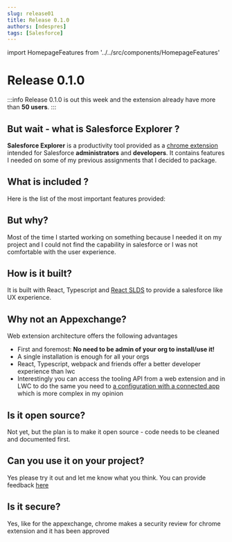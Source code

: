 ```yaml
---
slug: release01
title: Release 0.1.0
authors: [ndespres]
tags: [Salesforce]
---
```

import HomepageFeatures from '../../src/components/HomepageFeatures'

# Release 0.1.0

:::info
Release 0.1.0 is out this week and the extension already have more than **50 users**.
:::

## But wait - what is Salesforce Explorer ?
**Salesforce Explorer** is a productivity tool provided as a [chrome extension](https://chrome.google.com/webstore/detail/salesforce-explorer/eabpolgjfkpchgffbkiedgfemcgbnbde) intended for Salesforce **administrators** and **developers**.
It contains features I needed on some of my previous assignments that I decided to package.


## What is included ?

Here is the list of the most important features provided:
<HomepageFeatures version="0.1.0" />

## But why?
Most of the time I started working on something because I needed it on my project and I could not find the capability in salesforce or I was not comfortable with the user experience.


## How is it built?
It is built with React, Typescript and [React SLDS](https://github.com/mashmatrix/react-lightning-design-system/blob/master/README.md) to provide a salesforce like UX experience.


## Why not an Appexchange?
Web extension architecture offers the following advantages
* First and foremost: **No need to be admin of your org to install/use it!**
* A single installation is enough for all your orgs
* React, Typescript, webpack and friends offer a better developer experience than lwc
* Interestingly you can access the tooling API from a web extension and in LWC to do the same you need to [a configuration with a connected app](https://salesforcecodex.com/salesforce/call-tooling-api-from-lightning-web-component/) which is more complex in my opinion

## Is it open source?
Not yet, but the plan is to make it open source - code needs to be cleaned and documented first.

## Can you use it on your project?
Yes please try it out and let me know what you think. You can provide feedback [here](https://github.com/sf-explorer/documentation/issues)

## Is it secure?
Yes, like for the appexchange, chrome makes a security review for chrome extension and it has been approved
